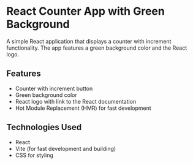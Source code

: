 # React Counter App with Green Background

A simple React application that displays a counter with increment functionality. The app features a green background color and the React logo.

## Features

- Counter with increment button
- Green background color
- React logo with link to the React documentation
- Hot Module Replacement (HMR) for fast development

## Technologies Used

- React
- Vite (for fast development and building)
- CSS for styling
